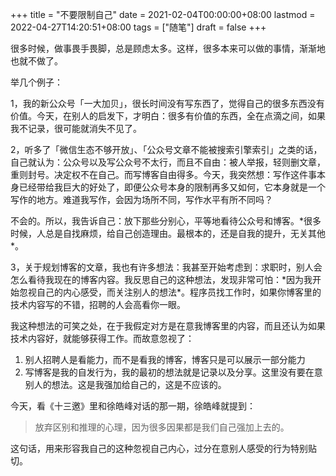 +++
title = "不要限制自己"
date = 2021-02-04T00:00:00+08:00
lastmod = 2022-04-27T14:20:51+08:00
tags = ["随笔"]
draft = false
+++

很多时候，做事畏手畏脚，总是顾虑太多。这样，很多本来可以做的事情，渐渐地也就不做了。

举几个例子：

1，我的新公众号「一大加贝」，很长时间没有写东西了，觉得自己的很多东西没有价值。今天，在别人的启发下，才明白：很多有价值的东西，全在点滴之间，如果我不记录，很可能就消失不见了。

2，听多了「微信生态不够开放」、「公众号文章不能被搜索引擎索引」之类的话，自己就认为：公众号以及写公众号不太行，而且不自由：被人举报，轻则删文章，重则封号。决定权不在自己。而写博客自由得多。今天，我突然想：写作这件事本身已经带给我巨大的好处了，即便公众号本身的限制再多又如何，它本身就是一个写作的地方。难道我写作，会因为场所不同，写作水平有所不同吗？

不会的。所以，我告诉自己：放下那些分别心，平等地看待公众号和博客。\*很多时候，人总是自找麻烦，给自己创造理由。最根本的，还是自我的提升，无关其他\*。

3，关于规划博客的文章，我也有许多想法：我甚至开始考虑到：求职时，别人会怎么看待我现在的博客内容。我反思自己的这种想法，发现非常可怕：\*因为我开始忽视自己的内心感受，而关注别人的想法\*。程序员找工作时，如果你博客里的技术内容写的不错，招聘的人会高看你一眼。

我这种想法的可笑之处，在于我假定对方是在意我博客里的内容，而且还认为如果技术内容好，就能够获得工作。而故意忽视了：

1.  别人招聘人是看能力，而不是看我的博客，博客只是可以展示一部分能力
2.  写博客是我的自发行为，我的最初的想法就是记录以及分享。这里没有要在意别人的想法。这是我强加给自己的，这是不应该的。

今天，看《十三邀》里和徐皓峰对话的那一期，徐皓峰就提到：

> 放弃区别和推理的心理，因为很多因果都是我们自己强加上去的。

这句话，用来形容我自己的这种忽视自己内心，过分在意别人感受的行为特别贴切。

